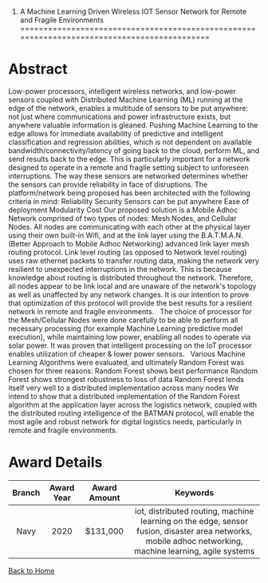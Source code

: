 
1. A Machine Learning Driven Wireless IOT Sensor Network for Remote and Fragile Environments
============================================================================================

# Abstract


Low-power processors, intelligent wireless networks, and low-power sensors coupled with Distributed Machine Learning (ML) running at the edge of the network, enables a multitude of sensors to be put anywhere: not just where communications and power infrastructure exists, but anywhere valuable information is gleaned. Pushing Machine Learning to the edge allows for immediate availability of predictive and intelligent classification and regression abilities, which is not dependent on available bandwidth/connectivity/latency of going back to the cloud, perform ML, and send results back to the edge. This is particularly important for a network designed to operate in a remote and fragile setting subject to unforeseen interruptions. The way these sensors are networked determines whether the sensors can provide reliability in face of disruptions. The platform/network being proposed has been architected with the following criteria in mind: Reliability Security Sensors can be put anywhere Ease of deployment Modularity Cost Our proposed solution is a Mobile Adhoc Network comprised of two types of nodes: Mesh Nodes, and Cellular Nodes. All nodes are communicating with each other at the physical layer using their own built-in Wifi, and at the link layer using the B.A.T.M.A.N.  (Better Approach to Mobile Adhoc Networking) advanced link layer mesh routing protocol. Link level routing (as opposed to Network level routing) uses raw ethernet packets to transfer routing data, making the network very resilient to unexpected interruptions in the network. This is because knowledge about routing is distributed throughout the network. Therefore, all nodes appear to be link local and are unaware of the network's topology as well as unaffected by any network changes. It is our intention to prove that optimization of this protocol will provide the best results for a resilient network in remote and fragile environments.   The choice of processor for the Mesh/Cellular Nodes were done carefully to be able to perform all necessary processing (for example Machine Learning predictive model execution), while maintaining low power, enabling all nodes to operate via solar power. It was proven that intelligent processing on the IoT processor enables utilization of cheaper & lower power sensors.   Various Machine Learning Algorithms were evaluated, and ultimately Random Forest was chosen for three reasons: Random Forest shows best performance Random Forest shows strongest robustness to loss of data Random Forest lends itself very well to a distributed implementation across many nodes We intend to show that a distributed implementation of the Random Forest algorithm at the application layer across the logistics network, coupled with the distributed routing intelligence of the BATMAN protocol, will enable the most agile and robust network for digital logistics needs, particularly in remote and fragile environments.  

# Award Details

|Branch|Award Year|Award Amount|Keywords|
| :---: | :---: | :---: | :---: |
|Navy|2020|$131,000|iot, distributed routing, machine learning on the edge, sensor fusion, disaster area networks, mobile adhoc networking, machine learning, agile systems|
  
  


[Back to Home](https://github.com/chrischow/dod_sbir_awards/JH/#2207)